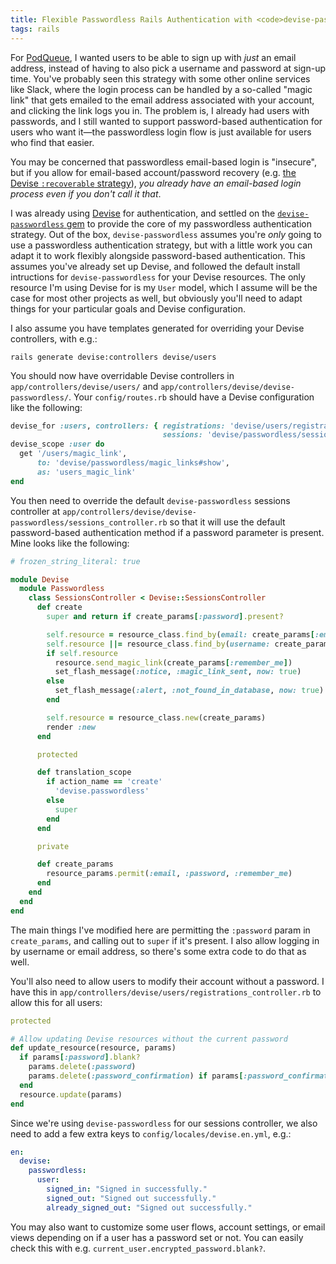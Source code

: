 ```yaml
---
title: Flexible Passwordless Rails Authentication with <code>devise-passwordless</code>
tags: rails
---
```

For [PodQueue](https://podqueue.fm), I wanted users to be able to sign up with *just* an email address, instead of having to also pick a username and password at sign-up time. You've probably seen this strategy with some other online services like Slack, where the login process can be handled by a so-called "magic link" that gets emailed to the email address associated with your account, and clicking the link logs you in. The problem is, I already had users with passwords, and I still wanted to support password-based authentication for users who want it&mdash;the passwordless login flow is just available for users who find that easier.

You may be concerned that passwordless email-based login is "insecure", but if you allow for email-based account/password recovery (e.g. [the Devise `:recoverable` strategy](https://www.rubydoc.info/github/plataformatec/devise/master/Devise/Models/Recoverable)), *you already have an email-based login process even if you don't call it that*.

I was already using [Devise](https://github.com/heartcombo/devise) for authentication, and settled on the [`devise-passwordless` gem](https://github.com/abevoelker/devise-passwordless) to provide the core of my passwordless authentication strategy. Out of the box, `devise-passwordless` assumes you're *only* going to use a passwordless authentication strategy, but with a little work you can adapt it to work flexibly alongside password-based authentication. This assumes you've already set up Devise, and followed the default install intructions for `devise-passwordless` for your Devise resources. The only resource I'm using Devise for is my `User` model, which I assume will be the case for most other projects as well, but obviously you'll need to adapt things for your particular goals and Devise configuration.

I also assume you have templates generated for overriding your Devise controllers, with e.g.:

    rails generate devise:controllers devise/users

You should now have overridable Devise controllers in `app/controllers/devise/users/` and `app/controllers/devise/devise-passwordless/`. Your `config/routes.rb` should have a Devise configuration like the following:

```ruby
devise_for :users, controllers: { registrations: 'devise/users/registrations',
                                  sessions: 'devise/passwordless/sessions' }
devise_scope :user do
  get '/users/magic_link',
      to: 'devise/passwordless/magic_links#show',
      as: 'users_magic_link'
end
```

You then need to override the default `devise-passwordless` sessions controller at `app/controllers/devise/devise-passwordless/sessions_controller.rb` so that it will use the default password-based authentication method if a password parameter is present. Mine looks like the following:

```ruby
# frozen_string_literal: true

module Devise
  module Passwordless
    class SessionsController < Devise::SessionsController
      def create
        super and return if create_params[:password].present?

        self.resource = resource_class.find_by(email: create_params[:email])
        self.resource ||= resource_class.find_by(username: create_params[:email])
        if self.resource
          resource.send_magic_link(create_params[:remember_me])
          set_flash_message(:notice, :magic_link_sent, now: true)
        else
          set_flash_message(:alert, :not_found_in_database, now: true)
        end

        self.resource = resource_class.new(create_params)
        render :new
      end

      protected

      def translation_scope
        if action_name == 'create'
          'devise.passwordless'
        else
          super
        end
      end

      private

      def create_params
        resource_params.permit(:email, :password, :remember_me)
      end
    end
  end
end
```

The main things I've modified here are permitting the `:password` param in `create_params`, and calling out to `super` if it's present. I also allow logging in by username or email address, so there's some extra code to do that as well.

You'll also need to allow users to modify their account without a password. I have this in `app/controllers/devise/users/registrations_controller.rb` to allow this for all users:

```ruby
protected

# Allow updating Devise resources without the current password
def update_resource(resource, params)
  if params[:password].blank?
    params.delete(:password)
    params.delete(:password_confirmation) if params[:password_confirmation].blank?
  end
  resource.update(params)
end
```

Since we're using `devise-passwordless` for our sessions controller, we also need to add a few extra keys to `config/locales/devise.en.yml`, e.g.:

```yml
en:
  devise:
    passwordless:
      user:
        signed_in: "Signed in successfully."
        signed_out: "Signed out successfully."
        already_signed_out: "Signed out successfully."
```

You may also want to customize some user flows, account settings, or email views depending on if a user has a password set or not. You can easily check this with e.g. `current_user.encrypted_password.blank?`.
